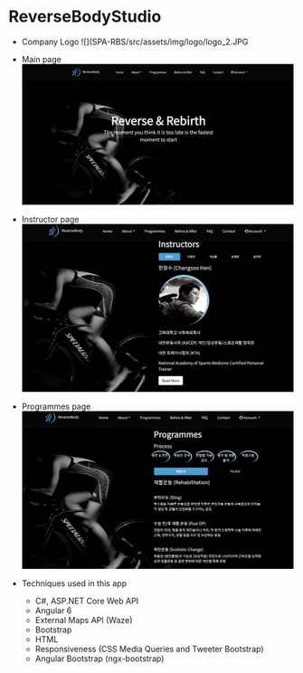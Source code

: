# ReverseBodyStudio

- Company Logo
![](SPA-RBS/src/assets/img/logo/logo_2.JPG

- Main page
![](app_images/main.jpg)

- Instructor page
![](app_images/instructor.jpg)

- Programmes page
![](app_images/programmes.jpg)

- Techniques used in this app
    - C#, ASP.NET Core Web API
    - Angular 6
    - External Maps API (Waze)
    - Bootstrap
    - HTML
    - Responsiveness (CSS Media Queries and Tweeter Bootstrap)
    - Angular Bootstrap (ngx-bootstrap)

